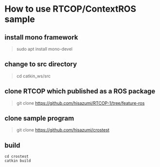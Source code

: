 # How to use RTCOP/ContextROS sample

## install mono framework
> sudo apt install mono-devel

## change to src directory
> cd catkin_ws/src

## clone RTCOP which published as a ROS package
> git clone https://github.com/hisazumi/RTCOP-1/tree/feature-ros

## clone sample program
> git clone https://github.com/hisazumi/crostest

## build
```
cd crostest
catkin build
```
